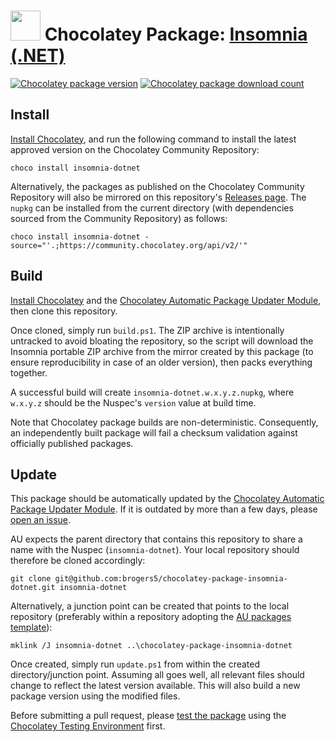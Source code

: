 ﻿# <img src="https://cdn.jsdelivr.net/gh/brogers5/chocolatey-package-insomnia-dotnet@b0f425b1edec3fe1ef231bc6570a23adc7ec5405/insomnia.png" width="48" height="48"/> Chocolatey Package: [Insomnia (.NET)](https://community.chocolatey.org/packages/insomnia-dotnet)

[![Chocolatey package version](https://img.shields.io/chocolatey/v/insomnia-dotnet.svg)](https://community.chocolatey.org/packages/insomnia-dotnet)
[![Chocolatey package download count](https://img.shields.io/chocolatey/dt/insomnia-dotnet.svg)](https://community.chocolatey.org/packages/insomnia-dotnet)

## Install

[Install Chocolatey](https://chocolatey.org/install), and run the following command to install the latest approved version on the Chocolatey Community Repository:

```shell
choco install insomnia-dotnet
```

Alternatively, the packages as published on the Chocolatey Community Repository will also be mirrored on this repository's [Releases page](https://github.com/brogers5/chocolatey-package-insomnia-dotnet/releases). The `nupkg` can be installed from the current directory (with dependencies sourced from the Community Repository) as follows:

```shell
choco install insomnia-dotnet -source="'.;https://community.chocolatey.org/api/v2/'"
```

## Build

[Install Chocolatey](https://chocolatey.org/install) and the [Chocolatey Automatic Package Updater Module](https://github.com/majkinetor/au), then clone this repository.

Once cloned, simply run `build.ps1`. The ZIP archive is intentionally untracked to avoid bloating the repository, so the script will download the Insomnia portable ZIP archive from the mirror created by this package (to ensure reproducibility in case of an older version), then packs everything together.

A successful build will create `insomnia-dotnet.w.x.y.z.nupkg`, where `w.x.y.z` should be the Nuspec's `version` value at build time.

Note that Chocolatey package builds are non-deterministic. Consequently, an independently built package will fail a checksum validation against officially published packages.

## Update
This package should be automatically updated by the [Chocolatey Automatic Package Updater Module](https://github.com/majkinetor/au). If it is outdated by more than a few days, please [open an issue](https://github.com/brogers5/chocolatey-package-insomnia-dotnet/issues).

AU expects the parent directory that contains this repository to share a name with the Nuspec (`insomnia-dotnet`). Your local repository should therefore be cloned accordingly:

```shell
git clone git@github.com:brogers5/chocolatey-package-insomnia-dotnet.git insomnia-dotnet
```

Alternatively, a junction point can be created that points to the local repository (preferably within a repository adopting the [AU packages template](https://github.com/majkinetor/au-packages-template)):

```shell
mklink /J insomnia-dotnet ..\chocolatey-package-insomnia-dotnet
```

Once created, simply run `update.ps1` from within the created directory/junction point. Assuming all goes well, all relevant files should change to reflect the latest version available. This will also build a new package version using the modified files.

Before submitting a pull request, please [test the package](https://docs.chocolatey.org/en-us/community-repository/moderation/package-verifier#steps-for-each-package) using the [Chocolatey Testing Environment](https://github.com/chocolatey-community/chocolatey-test-environment) first.

